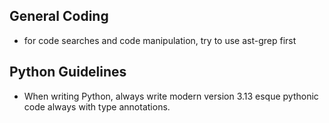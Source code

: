 ## General Coding
- for code searches and code manipulation, try to use ast-grep first

## Python Guidelines
- When writing Python, always write modern version 3.13 esque pythonic code always with type annotations.

